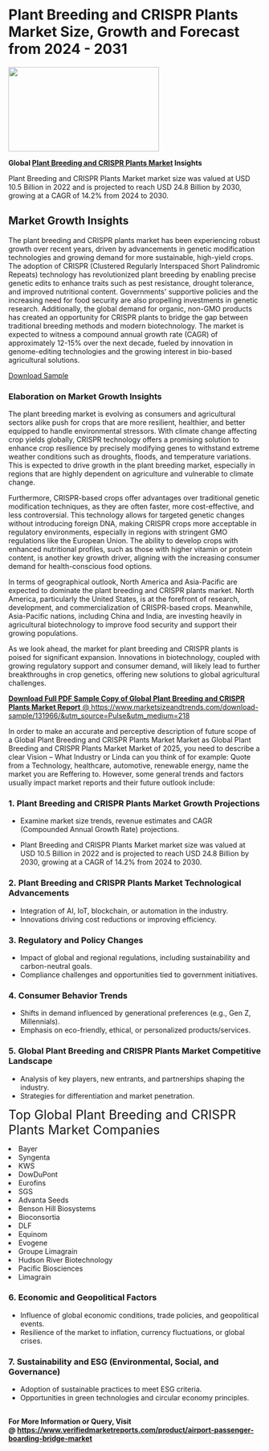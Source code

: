 <H1>Plant Breeding and CRISPR Plants Market Size, Growth and Forecast from 2024 - 2031</H1><img class="aligncenter size-medium wp-image-584254" src="https://thirdeyenews.in/wp-content/uploads/2024/09/Global-Market-Research-300x168.jpeg" alt="" width="300" height="168" /><p><strong>Global&nbsp;<a href="https://www.marketsizeandtrends.com/download-sample/131966/&amp;utm_source=Pulse&amp;utm_medium=218">Plant Breeding and CRISPR Plants Market</a> Insights</strong></p><p>Plant Breeding and CRISPR Plants Market market size was valued at USD 10.5 Billion in 2022 and is projected to reach USD 24.8 Billion by 2030, growing at a CAGR of 14.2% from 2024 to 2030.</p><p><h2>Market Growth Insights</h2> <p>The plant breeding and CRISPR plants market has been experiencing robust growth over recent years, driven by advancements in genetic modification technologies and growing demand for more sustainable, high-yield crops. The adoption of CRISPR (Clustered Regularly Interspaced Short Palindromic Repeats) technology has revolutionized plant breeding by enabling precise genetic edits to enhance traits such as pest resistance, drought tolerance, and improved nutritional content. Governments' supportive policies and the increasing need for food security are also propelling investments in genetic research. Additionally, the global demand for organic, non-GMO products has created an opportunity for CRISPR plants to bridge the gap between traditional breeding methods and modern biotechnology. The market is expected to witness a compound annual growth rate (CAGR) of approximately 12-15% over the next decade, fueled by innovation in genome-editing technologies and the growing interest in bio-based agricultural solutions.</p> <p><a href="#">Download Sample</a></p> <h3>Elaboration on Market Growth Insights</h3> <p>The plant breeding market is evolving as consumers and agricultural sectors alike push for crops that are more resilient, healthier, and better equipped to handle environmental stressors. With climate change affecting crop yields globally, CRISPR technology offers a promising solution to enhance crop resilience by precisely modifying genes to withstand extreme weather conditions such as droughts, floods, and temperature variations. This is expected to drive growth in the plant breeding market, especially in regions that are highly dependent on agriculture and vulnerable to climate change.</p> <p>Furthermore, CRISPR-based crops offer advantages over traditional genetic modification techniques, as they are often faster, more cost-effective, and less controversial. This technology allows for targeted genetic changes without introducing foreign DNA, making CRISPR crops more acceptable in regulatory environments, especially in regions with stringent GMO regulations like the European Union. The ability to develop crops with enhanced nutritional profiles, such as those with higher vitamin or protein content, is another key growth driver, aligning with the increasing consumer demand for health-conscious food options.</p> <p>In terms of geographical outlook, North America and Asia-Pacific are expected to dominate the plant breeding and CRISPR plants market. North America, particularly the United States, is at the forefront of research, development, and commercialization of CRISPR-based crops. Meanwhile, Asia-Pacific nations, including China and India, are investing heavily in agricultural biotechnology to improve food security and support their growing populations.</p> <p>As we look ahead, the market for plant breeding and CRISPR plants is poised for significant expansion. Innovations in biotechnology, coupled with growing regulatory support and consumer demand, will likely lead to further breakthroughs in crop genetics, offering new solutions to global agricultural challenges.</p> <p><a href="#"></p><p><span class=""><strong>Download Full PDF Sample Copy of Global Plant Breeding and CRISPR Plants Market Report</strong> @ <a href="https://www.marketsizeandtrends.com/download-sample/131966/&amp;utm_source=Pulse&amp;utm_medium=218" target="_blank">https://www.marketsizeandtrends.com/download-sample/131966/&amp;utm_source=Pulse&amp;utm_medium=218</a></span></p><p>In order to make an accurate and perceptive description of future scope of a Global&nbsp;Plant Breeding and CRISPR Plants Market Market as Global&nbsp;Plant Breeding and CRISPR Plants Market Market of 2025, you need to describe a clear Vision &ndash; What Industry or Linda can you think of for example: Quote from a Technology, healthcare, automotive, renewable energy, name the market you are Reffering to. However, some general trends and factors usually impact market reports and their future outlook include:</p><h3>1.&nbsp;<strong>Plant Breeding and CRISPR Plants Market Growth Projections</strong></h3><ul><li>Examine market size trends, revenue estimates and CAGR (Compounded Annual Growth Rate) projections.</li><li><p>Plant Breeding and CRISPR Plants Market market size was valued at USD 10.5 Billion in 2022 and is projected to reach USD 24.8 Billion by 2030, growing at a CAGR of 14.2% from 2024 to 2030.</p></li></ul><h3>2.&nbsp;<strong>Plant Breeding and CRISPR Plants Market Technological Advancements</strong></h3><ul><li>Integration of AI, IoT, blockchain, or automation in the industry.</li><li>Innovations driving cost reductions or improving efficiency.</li></ul><h3>3.&nbsp;<strong>Regulatory and Policy Changes</strong></h3><ul><li>Impact of global and regional regulations, including sustainability and carbon-neutral goals.</li><li>Compliance challenges and opportunities tied to government initiatives.</li></ul><h3>4.&nbsp;<strong>Consumer Behavior Trends</strong></h3><ul><li>Shifts in demand influenced by generational preferences (e.g., Gen Z, Millennials).</li><li>Emphasis on eco-friendly, ethical, or personalized products/services.</li></ul><h3>5.&nbsp;<strong>Global Plant Breeding and CRISPR Plants Market Competitive Landscape</strong></h3><ul><li>Analysis of key players, new entrants, and partnerships shaping the industry.</li><li>Strategies for differentiation and market penetration.</li></ul><p data-pm-slice="1 1 []"><span style="color: inherit; font-family: inherit; font-size: 25px;">Top Global Plant Breeding and CRISPR Plants Market Companies</span></p><div class="" data-test-id=""><p><li>Bayer</li><li> Syngenta</li><li> KWS</li><li> DowDuPont</li><li> Eurofins</li><li> SGS</li><li> Advanta Seeds</li><li> Benson Hill Biosystems</li><li> Bioconsortia</li><li> DLF</li><li> Equinom</li><li> Evogene</li><li> Groupe Limagrain</li><li> Hudson River Biotechnology</li><li> Pacific Biosciences</li><li> Limagrain</li></p></div><h3>6.&nbsp;<strong>Economic and Geopolitical Factors</strong></h3><ul><li>Influence of global economic conditions, trade policies, and geopolitical events.</li><li>Resilience of the market to inflation, currency fluctuations, or global crises.</li></ul><h3>7.&nbsp;<strong>Sustainability and ESG (Environmental, Social, and Governance)</strong></h3><ul><li>Adoption of sustainable practices to meet ESG criteria.</li><li>Opportunities in green technologies and circular economy principles.</li></ul><h2><strong style="font-size: 14px;">For More Information or Query, Visit @&nbsp;</strong><a style="background-color: #ffffff; font-size: 14px;" href="https://www.marketsizeandtrends.com/report/plant-breeding-and-crispr-plants-market/" target="_blank">https://www.verifiedmarketreports.com/product/airport-passenger-boarding-bridge-market</a></h2>
